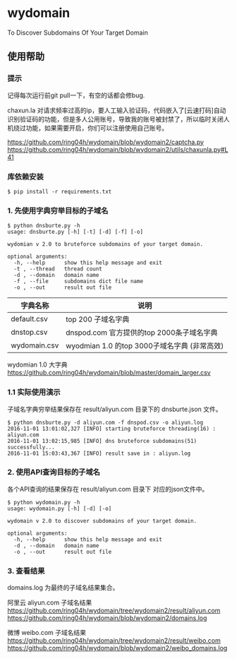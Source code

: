 # wydomain
To Discover Subdomains Of Your Target Domain

## 使用帮助
### 提示
记得每次运行前git pull一下，有空的话都会修bug.   
   
chaxun.la 对请求频率过高的ip，要人工输入验证码，代码嵌入了[云速打码]自动识别验证码的功能，但是多人公用账号，导致我的账号被封禁了，所以临时关闭人机绕过功能，如果需要开启，你们可以注册使用自己账号。    
   
https://github.com/ring04h/wydomain/blob/wydomain2/captcha.py   
https://github.com/ring04h/wydomain/blob/wydomain2/utils/chaxunla.py#L41   
   
### 库依赖安装
```
$ pip install -r requirements.txt	
```

### 1. 先使用字典穷举目标的子域名
```
$ python dnsburte.py -h
usage: dnsburte.py [-h] [-t] [-d] [-f] [-o]

wydomian v 2.0 to bruteforce subdomains of your target domain.

optional arguments:
  -h, --help      show this help message and exit
  -t , --thread   thread count
  -d , --domain   domain name
  -f , --file     subdomains dict file name
  -o , --out      result out file
```
   
| 字典名称 | 说明 |
| --- | --- |
| default.csv | top 200 子域名字典 |
| dnstop.csv | dnspod.com 官方提供的top 2000条子域名字典 |
| wydomain.csv | wyodmian 1.0 的top 3000子域名字典 (非常高效) |
    
wydomian 1.0 大字典    
https://github.com/ring04h/wydomain/blob/master/domain_larger.csv   
   
### 1.1 实际使用演示
子域名字典穷举结果保存在 result/aliyun.com 目录下的 dnsburte.json 文件。   
   
```
$ python dnsburte.py -d aliyun.com -f dnspod.csv -o aliyun.log
2016-11-01 13:01:02,327 [INFO] starting bruteforce threading(16) : aliyun.com
2016-11-01 13:02:15,985 [INFO] dns bruteforce subdomains(51) successfully...
2016-11-01 15:03:43,367 [INFO] result save in : aliyun.log
```
   
### 2. 使用API查询目标的子域名
各个API查询的结果保存在 result/aliyun.com 目录下 对应的json文件中。   
   
```
$ python wydomain.py -h
usage: wydomain.py [-h] [-d] [-o]

wydomain v 2.0 to discover subdomains of your target domain.

optional arguments:
  -h, --help      show this help message and exit
  -d , --domain   domain name
  -o , --out      result out file
```

### 3. 查看结果
domains.log 为最终的子域名结果集合。   
   
阿里云 aliyun.com 子域名结果    
https://github.com/ring04h/wydomain/tree/wydomain2/result/aliyun.com    
https://github.com/ring04h/wydomain/blob/wydomain2/domains.log    
   
微博 weibo.com 子域名结果   
https://github.com/ring04h/wydomain/tree/wydomain2/result/weibo.com
https://github.com/ring04h/wydomain/blob/wydomain2/weibo_domains.log   
